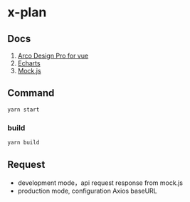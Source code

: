 # x-plan

## Docs
1. [Arco Design Pro for vue](https://arco.design/vue/en-US/docs/start)
2. [Echarts](https://echarts.apache.org/)
3. [Mock.js](http://mockjs.com/)

## Command
```bash
yarn start
```

### build
```bash
yarn build
```

## Request
* development mode，api request response from mock.js
* production mode, configuration Axios baseURL
